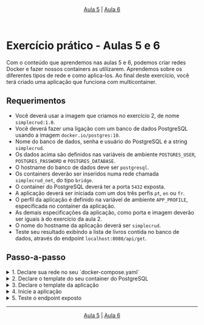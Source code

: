 <p align="center"><a href="../aula05">Aula 5</a> | <a href="../aula06">Aula 6</a></p>
<br/>

# Exercício prático - Aulas 5 e 6

Com o conteúdo que aprendemos nas aulas 5 e 6, podemos criar redes Docker e fazer nossos containers as utilizarem. Aprendemos sobre os diferentes tipos de rede e como aplica-los. Ao final deste exercício, você terá criado uma aplicação que funciona com multicontainer.

## Requerimentos
- Você deverá usar a imagem que criamos no exercício 2, de nome `simplecrud:1.0`.
- Você deverá fazer uma ligação com um banco de dados PostgreSQL usando a imagem `docker.io/postgres:10`.
- Nome do banco de dados, senha e usuário do PostgreSQL é a string `simplecrud`.
- Os dados acima são definidos nas variáveis de ambiente `POSTGRES_USER`, `POSTGRES_PASSWORD` e `POSTGRES_DATABASE`.
- O hostname do banco de dados deve ser `postgresql`.
- Os containers deverão ser inseridos numa rede chamada `simplecrud_net`, do tipo `bridge`.
- O container do PostgreSQL deverá ter a porta `5432` exposta.
- A aplicação deverá ser iniciada com um dos três perfis `pt`, `en` ou `fr`.
- O perfil da aplicação é definido na variável de ambiente `APP_PROFILE`, especificada no container da aplicação.
- As demais especificações da aplicação, como porta e imagem deverão ser iguais à do exercício da aula 2.
- O nome do hostname da aplicação deverá ser `simplecrud`.
- Teste seu resultado exibindo a lista de livros contida no banco de dados, através do endpoint `localhost:8080/api/get`.

## Passo-a-passo
<details> 
  <summary>1. Declare sua rede no seu `docker-compose.yaml`</summary>
   
```yaml
version: '3'
networks:
    ? simplecrud_net
```

</details>

<details> 
  <summary>2. Declare o template do seu container do PostgreSQL</summary>
   
```yaml
services:
  postgresql:
    container_name: postgresql
    image: docker.io/postgres:10
    hostname: postgresql
    ports:
     - '5432:5432'
    environment:
     - POSTGRES_USER=simplecrud
     - POSTGRES_PASSWORD=simplecrud
     - POSTGRES_DATABASE=simplecrud
    networks:
     - simplecrud_net
```

</details>

<details> 
  <summary>3. Declare o template da aplicação</summary>
   
```yaml
  simplecrud:
    container_name: simplecrud
    image: simplecrud:1.0
    hostname: simplecrud
    environment:
      - APP_PROFILE=fr
    ports:
     - '8080:8080'
    networks:
     - simplecrud_net
```

</details>

<details> 
  <summary>4. Inicie a aplicação</summary>
   
```bash
podman-compose up
```

</details>

<details> 
  <summary>5. Teste o endpoint exposto</summary>
   
```bash
curl localhost:8080/api/get
```

</details>

---
<p align="center"><a href="../aula05">Aula 5</a> | <a href="../aula06">Aula 6</a></p>